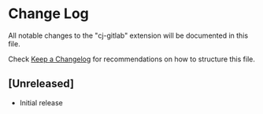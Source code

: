 # Change Log

All notable changes to the "cj-gitlab" extension will be documented in this file.

Check [Keep a Changelog](http://keepachangelog.com/) for recommendations on how to structure this file.

## [Unreleased]

- Initial release